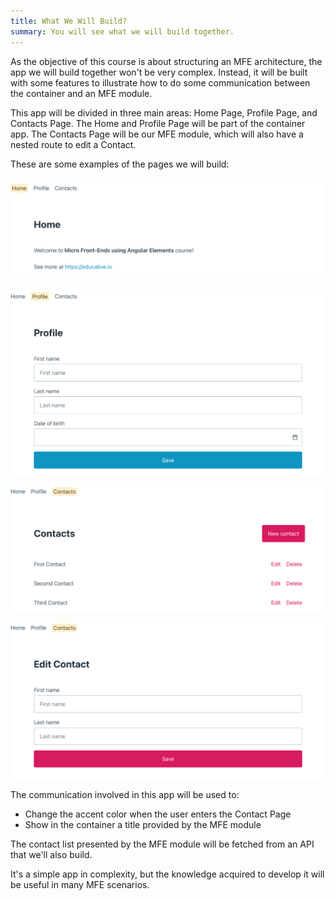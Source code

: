 ```yaml
---
title: What We Will Build?
summary: You will see what we will build together.
---
```


As the objective of this course is about structuring an MFE architecture, the app we will build together won't be very complex. Instead, it will be built with some features to illustrate how to do some communication between the container and an MFE module.

This app will be divided in three main areas: Home Page, Profile Page, and Contacts Page. The Home and Profile Page will be part of the container app. The Contacts Page will be our MFE module, which will also have a nested route to edit a Contact.

These are some examples of the pages we will build:

![Home Page](assets/home.png)

![Profile Page](assets/profile.png)

![Contacts Page](assets/contacts.png)

![Edit Contact Page](assets/edit-contact.png)

The communication involved in this app will be used to:

- Change the accent color when the user enters the Contact Page
- Show in the container a title provided by the MFE module

The contact list presented by the MFE module will be fetched from an API that we'll also build.

It's a simple app in complexity, but the knowledge acquired to develop it will be useful in many MFE scenarios.
